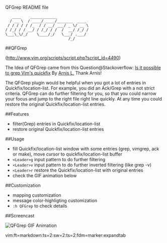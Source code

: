 QFGrep README file

	   ____    ____________              
	  / __ \  / ____/ ____/_______  ____ 
	 / / / / / /_  / / __/ ___/ _ \/ __ \
	/ /_/ / / __/ / /_/ / /  /  __/ /_/ /
	\___\_\/_/    \____/_/   \___/ .___/ 
	                            /_/      
	                            
##QFGrep

(http://www.vim.org/scripts/script.php?script_id=4490)

The Idea of QFGrep came from this Question@Stackoverflow: [Is it possible to grep Vim's quickfix](http://stackoverflow.com/questions/15406138) By [Arnis L.](http://stackoverflow.com/users/82062/arnis-l) Thank Arnis!

The QFGrep plugin would be helpful when you got a lot of entries in Quickfix/location-list. For example, you did an Ack/Grep with a not strict criteria. QFGrep can do further filtering for you, so that you could narrow your focus and jump to the right file right line quickly. At any time you could restore the original Quickfix/location-list entries. 

##Features

- filter(Grep) entries in Quickfix/location-list
- restore original Quickfix/location-list entries

##Usage
- fill Quickfix/location-list window with some entries (grep, vimgrep, ack or make), move cursor to quickfix/location-list buffer
- `<Leader>g` input pattern to do further filtering
- `<Leader>v` input pattern to do further inverted filtering (like grep -v)
- `<Leader>r` restore the Quickfix/location-list with original entries
- check the GIF animation below

##Customization

- mapping customization
- message color-highligting customization
- `:h QFGrep` to check details

##Screencast

![QFGrep GIF Animation](https://raw.github.com/sk1418/sharedResources/master/QFGrep/demo.gif)

 vim:ft=markdown:ts=2:sw=2:ts=2:fdm=marker:expandtab
